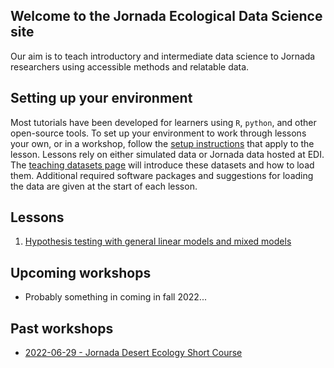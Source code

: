 ## Welcome to the Jornada Ecological Data Science site

Our aim is to teach introductory and intermediate data science to Jornada researchers using accessible methods and relatable data.

## Setting up your environment

Most tutorials have been developed for learners using `R`, `python`, and other open-source tools. To set up your environment to work through lessons your own, or in a workshop, follow the [setup instructions](./html/setup.html) that apply to the lesson. Lessons rely on either simulated data or Jornada data hosted at EDI. The [teaching datasets page](./html/teaching-datasets.html) will introduce these datasets and how to load them. Additional required software packages and suggestions for loading the data are given at the start of each lesson.

## Lessons

1. [Hypothesis testing with general linear models and mixed models](./html/statistical-inference-linear-and-mixed.html)

## Upcoming workshops

* Probably something in coming in fall 2022...

## Past workshops

* [2022-06-29 - Jornada Desert Ecology Short Course](./workshops/20220629-jrn-ecology-short-course/index)
